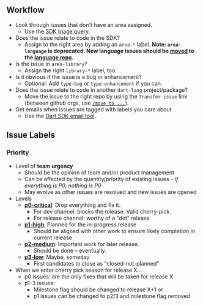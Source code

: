 ## Workflow

* Look through issues that don't have an area assigned.
  * Use the [SDK triage query].
* Does the issue relate to code in the SDK?
  * Assign to the right area by adding an `area-*` label. **Note: `area-language` is deprecated. New language issues should be [moved][move] to the [language repo](https://github.com/dart-lang/language).**
* Is the issue in `area-library`?
  * Assign the right `library-*` label, too.
* Is it obvious if the issue is a bug or enhancement?
  * Optional: Add `type-bug` or `type-enhancement` if you can.
* Does the issue relate to code in another `dart-lang` project/package?
  * Move the issue to the right repo by using the `Transfer issue` link (between github orgs, use [`/move to ...`][move]).
* Get emails when issues are tagged with labels you care about
  * Use the [Dart SDK email tool].

## Issue Labels

### Priority
* Level of **team urgency**
  * Should be the opinion of team and/or product management
  * Can be affected by the quantity/priority of existing issues - *If everything is P0, nothing is P0*
  * May evolve as other issues are resolved and new issues are opened
* Levels
    * **[p0-critical][]**: Drop everything and fix it.
        * For dev channel: blocks the release. Valid cherry-pick.
        * For release channel: worthy of a "dot" release
	* **[p1-high][]**: Planned for the in-progress release
	    * Should be aligned with other work to ensure likely completion in current release
  * **[p2-medium][]**: Important work for later release.
      * Should be done – eventually.
  * **[p3-low][]**: Maybe, someday
    * First candidates to close as "closed-not-planned"
* When we enter cherry pick season for release X...
    * p0 issues: are the only fixes that will be taken for release X
    * p1-3 issues:
		* Milestone flag should be changed to release X+1 or
		* p1 issues can be changed to p2/3 and milestone flag removed

[SDK triage query]: https://goto.google.com/dart-triage
[move]: https://github.com/apps/move
[Dart SDK email tool]: https://dart-sdk-email.appspot.com/
[p0-critical]: https://github.com/dart-lang/sdk/labels/p0-critical
[p1-high]: https://github.com/dart-lang/sdk/labels/p1-high
[p2-medium]: https://github.com/dart-lang/sdk/labels/p2-medium
[p3-low]: https://github.com/dart-lang/sdk/labels/p3-low